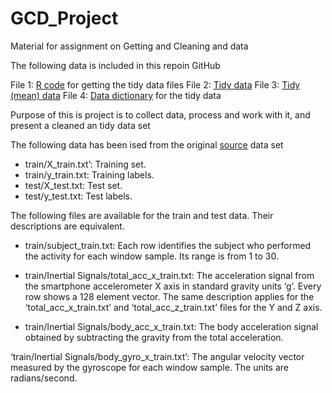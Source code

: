 # GCD_Project
Material for assignment on Getting and Cleaning and data


The following data is included in this repoin GitHub

File 1: [R code](https://github.com/secun/GCD_Project/blob/master/run_analysis.R) for getting the tidy data files
File 2: [Tidy data](https://github.com/secun/GCD_Project/blob/master/tidy.txt)
File 3: [Tidy (mean) data](https://github.com/secun/GCD_Project/blob/master/tidy.mean.txt)
File 4: [Data dictionary](https://github.com/secun/GCD_Project/blob/master/Codebook.Rmd) for the tidy data
 

Purpose of this is project is to collect data, process and work with it, and present a cleaned an tidy data set

The following data has been ised from the original [source](https://d396qusza40orc.cloudfront.net/getdata%2Fprojectfiles%2FUCI%20HAR%20Dataset.zip)  data set
* train/X_train.txt’: Training set.
* train/y_train.txt: Training labels.
* test/X_test.txt: Test set.
* test/y_test.txt: Test labels.

The following files are available for the train and test data. Their descriptions are equivalent.

* train/subject_train.txt: Each row identifies the subject who performed the activity for each window sample. Its range is from 1 to 30.

* train/Inertial Signals/total_acc_x_train.txt: The acceleration signal from the smartphone accelerometer X axis in standard gravity units ‘g’. Every row shows a 128 element vector. The same description applies for the ‘total_acc_x_train.txt’ and ‘total_acc_z_train.txt’ files for the Y and Z axis.

* train/Inertial Signals/body_acc_x_train.txt: The body acceleration signal obtained by subtracting the gravity from the total acceleration.

‘train/Inertial Signals/body_gyro_x_train.txt’: The angular velocity vector measured by the gyroscope for each window sample. The units are radians/second.
